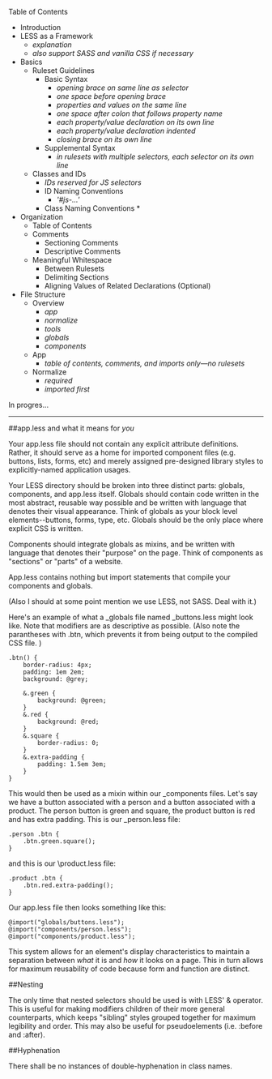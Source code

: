 Table of Contents

* Introduction
* LESS as a Framework
	* _explanation_
	* _also support SASS and vanilla CSS if necessary_
* Basics
	* Ruleset Guidelines
		* Basic Syntax
			* _opening brace on same line as selector_
			* _one space before opening brace_
			* _properties and values on the same line_
			* _one space after colon that follows property name_
			* _each property/value declaration on its own line_
			* _each property/value declaration indented_
			* _closing brace on its own line_
		* Supplemental Syntax
			* _in rulesets with multiple selectors, each selector on its own line_
	* Classes and IDs
		* _IDs reserved for JS selectors_
		* ID Naming Conventions
			* _'#js-...'_
		* Class Naming Conventions
			* 
* Organization
	* Table of Contents
	* Comments
		* Sectioning Comments
		* Descriptive Comments
	* Meaningful Whitespace
		* Between Rulesets
		* Delimiting Sections
		* Aligning Values of Related Declarations (Optional)
* File Structure
	* Overview
		* _app_
		* _normalize_
		* _tools_
		* _globals_
		* _components_
	* App
		* _table of contents, comments, and imports only&mdash;no rulesets_
	* Normalize
		* _required_
		* _imported first_

In progres...



***

##app.less and what it means for _you_

Your app.less file should not contain any explicit attribute definitions. Rather, it should serve as a home for imported component files (e.g. buttons, lists, forms, etc) and merely assigned pre-designed library styles to explicitly-named application usages.

Your LESS directory should be broken into three distinct parts: globals, components, and app.less itself. Globals should contain code written in the most abstract, reusable way possible and be written with language that denotes their visual appearance. Think of globals as your block level elements--buttons, forms, type, etc. Globals should be the only place where explicit CSS is written.

Components should integrate globals as mixins, and be written with language that denotes their "purpose" on the page. Think of components as "sections" or "parts" of a website.

App.less contains nothing but import statements that compile your components and globals.

(Also I should at some point mention we use LESS, not SASS. Deal with it.)

Here's an example of what a \_globals file named \_buttons.less might look like. Note that modifiers are as descriptive as possible. (Also note the parantheses with .btn, which prevents it from being output to the compiled CSS file. )

	.btn() {
		border-radius: 4px;
		padding: 1em 2em;
		background: @grey;

		&.green {
			background: @green;
		}
		&.red {
			background: @red;
		}
		&.square {
			border-radius: 0;
		}	
		&.extra-padding {
			padding: 1.5em 3em;
		}
	}

This would then be used as a mixin within our \_components files. Let's say we have a button associated with a person and a button associated with a product. The person button is green and square, the product button is red and has extra padding. This is our \_person.less file:

	.person .btn {
		.btn.green.square();
	}

and this is our \product.less file:

	.product .btn {
		.btn.red.extra-padding();
	}

Our app.less file then looks something like this: 

	@import("globals/buttons.less");
	@import("components/person.less");
	@import("components/product.less");

This system allows for an element's display characteristics to maintain a separation between *what* it is and *how* it looks on a page. This in turn allows for maximum reusability of code because form and function are distinct.

##Nesting

The only time that nested selectors should be used is with LESS' & operator. This is useful for making modifiers children of their more general counterparts, which keeps "sibling" styles grouped together for maximum legibility and order. This may also be useful for pseudoelements (i.e. :before and :after).

##Hyphenation

There shall be no instances of double-hyphenation in class names.


